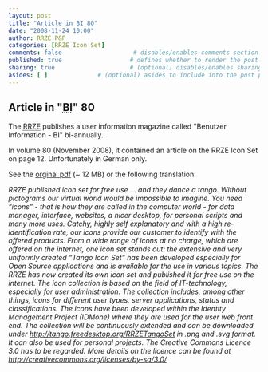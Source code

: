 ```yaml
---
layout: post
title: "Article in BI 80"
date: "2008-11-24 10:00"
author: RRZE P&P
categories: [RRZE Icon Set]
comments: false                    # disables/enables comments section for the post
published: true                   # defines whether to render the post in 'generate' mode
sharing: true                     # (optional) disables/enables sharing options for the post, 'true' is by default
asides: [ ]              # (optional) asides to include into the post page, all asides are included by default
---
```


<!--more-->

<h2>Article in "<acronym title="German abbriviation for &quot;user information&quot;">BI</acronym>"	80</h2>

<p> The <acronym title="German abbriviation for Regional Computing Centre">RRZE</acronym> publishes a user information magazine called "Benutzer Information - BI" bi-annually.<br />

In volume 80 (November 2008), it contained an article on the RRZE Icon Set on page 12. Unfortunately in German only.<br />
						
See the <a class="externlink" href="http://www.rrze.fau.de/wir-ueber-uns/publikationen/bi80.pdf#page=12" title="External Link: " target="_blank">orginal pdf</a> (~ 12 MB) or the following translation:<br />
						
<cite>
		RRZE published icon set for free use &hellip; and they
		dance a tango. Without pictograms our virtual world would be impossible
		to imagine. You need &ldquo;icons&rdquo; - that is how they are
		called in the computer world - for data manager, interface, websites, a
		nicer desktop, for personal scripts and many more uses. Catchy, highly
		self explanatory and with a high re-identification rate, our icons
		provide our customer to identify with the offered products. From a wide
		range of icons at no charge, which are offered on the internet, one
		icon set stands out: the extensive and very uniformly created
		&ldquo;Tango Icon Set&rdquo; has been developed especially for
		Open Source applications and is available for the use in various
		topics. The RRZE has now created its own icon set and published it for
		free use on the internet. The icon collection is based on the field of
		IT-technology, especially for user administration. The collection
		includes, among other things, icons for different user types, server
		applications, status and classifications. The icons have been developed
		within the Identity Management Project (IDMone) where they are used for
		the user web front end. The collection will be continuously extended
		and can be downloaded under <a href="http://tango.freedesktop.org/RRZETangoSet" target="_blank">http://tango.freedesktop.org/RRZETangoSet</a>
		in .png and .svg format. It can also be used for personal projects. The
		Creative Commons Licence 3.0 has to be regarded. More details on the
		licence can be found at <a href="http://creativecommons.org/licenses/by-sa/3.0/" target="_blank">http://creativecommons.org/licenses/by-sa/3.0/</a>
	</cite>
</p>